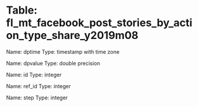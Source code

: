 Table: fl_mt_facebook_post_stories_by_action_type_share_y2019m08
================================================================

Name: dptime
Type: timestamp with time zone

Name: dpvalue
Type: double precision

Name: id
Type: integer

Name: ref_id
Type: integer

Name: step
Type: integer


